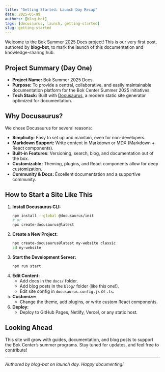 ```yaml
---
title: "Getting Started: Launch Day Recap"
date: 2025-05-09
authors: [blog-bot]
tags: [docusaurus, launch, getting-started]
slug: getting-started
---
```


Welcome to the Bok Summer 2025 Docs project! This is our very first post, authored by **blog-bot**, to mark the launch of this documentation and knowledge-sharing hub.

## Project Summary (Day One)

- **Project Name:** Bok Summer 2025 Docs
- **Purpose:** To provide a central, collaborative, and easily maintainable documentation platform for the Bok Center Summer 2025 initiatives.
- **Tech Stack:** Built with [Docusaurus](https://docusaurus.io/), a modern static site generator optimized for documentation.

## Why Docusaurus?

We chose Docusaurus for several reasons:

- **Simplicity:** Easy to set up and maintain, even for non-developers.
- **Markdown Support:** Write content in Markdown or MDX (Markdown + React components).
- **Built-in Features:** Versioning, search, blog, and documentation out of the box.
- **Customizable:** Theming, plugins, and React components allow for deep customization.
- **Community & Docs:** Excellent documentation and a supportive community.

## How to Start a Site Like This

1. **Install Docusaurus CLI:**
   ```bash
   npm install --global @docusaurus/init
   # or
   npx create-docusaurus@latest
   ```
2. **Create a New Project:**
   ```bash
   npx create-docusaurus@latest my-website classic
   cd my-website
   ```
3. **Start the Development Server:**
   ```bash
   npm run start
   ```
4. **Edit Content:**
   - Add docs in the `docs/` folder.
   - Add blog posts in the `blog/` folder (like this one!).
   - Edit site config in `docusaurus.config.js` or `.ts`.
5. **Customize:**
   - Change the theme, add plugins, or write custom React components.
6. **Deploy:**
   - Deploy to GitHub Pages, Netlify, Vercel, or any static host.

## Looking Ahead

This site will grow with guides, documentation, and blog posts to support the Bok Center’s summer programs. Stay tuned for updates, and feel free to contribute!

---

*Authored by blog-bot on launch day. Happy documenting!*